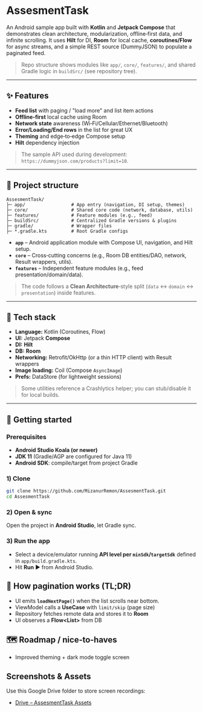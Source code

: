 # AssesmentTask

An Android sample app built with **Kotlin** and **Jetpack Compose** that demonstrates clean architecture, modularization, offline‑first data, and infinite scrolling. It uses **Hilt** for DI, **Room** for local cache, **coroutines/Flow** for async streams, and a simple REST source (DummyJSON) to populate a paginated feed.

> Repo structure shows modules like `app/`, `core/`, `features/`, and shared Gradle logic in `buildSrc/` (see repository tree).

---

## ✨ Features

* **Feed list** with paging / "load more" and list item actions
* **Offline‑first** local cache using Room
* **Network state** awareness (Wi‑Fi/Cellular/Ethernet/Bluetooth)
* **Error/Loading/End rows** in the list for great UX
* **Theming** and edge‑to‑edge Compose setup
* **Hilt** dependency injection

> The sample API used during development: `https://dummyjson.com/products?limit=10`.

---

## 🧱 Project structure

```
AssesmentTask/
├─ app/                 # App entry (navigation, DI setup, themes)
├─ core/                # Shared core code (network, database, utils)
├─ features/            # Feature modules (e.g., feed)
├─ buildSrc/            # Centralized Gradle versions & plugins
├─ gradle/              # Wrapper files
├─ *.gradle.kts         # Root Gradle configs
```

* **`app`** – Android application module with Compose UI, navigation, and Hilt setup.
* **`core`** – Cross‑cutting concerns (e.g., Room DB entities/DAO, network, Result wrappers, utils).
* **`features`** – Independent feature modules (e.g., feed presentation/domain/data).

> The code follows a **Clean Architecture**‑style split (`data` ↔ `domain` ↔ `presentation`) inside features.

---

## 🧰 Tech stack

* **Language:** Kotlin (Coroutines, Flow)
* **UI:** Jetpack **Compose**
* **DI:** **Hilt**
* **DB:** **Room**
* **Networking:** Retrofit/OkHttp (or a thin HTTP client) with Result wrappers
* **Image loading:** Coil (Compose `AsyncImage`)
* **Prefs:** DataStore (for lightweight sessions)

> Some utilities reference a Crashlytics helper; you can stub/disable it for local builds.

---

## 🚀 Getting started

### Prerequisites

* **Android Studio Koala (or newer)**
* **JDK 11** (Gradle/AGP are configured for Java 11)
* **Android SDK**: compile/target from project Gradle

### 1) Clone

```bash
git clone https://github.com/MizanurRemon/AssesmentTask.git
cd AssesmentTask
```

### 2) Open & sync

Open the project in **Android Studio**, let Gradle sync.

### 3) Run the app

* Select a device/emulator running **API level per `minSdk`/`targetSdk`** defined in `app/build.gradle.kts`.
* Hit **Run** ▶️ from Android Studio.

## 🧭 How pagination works (TL;DR)

* UI emits **`loadNextPage()`** when the list scrolls near bottom.
* ViewModel calls a **UseCase** with `limit/skip` (page size)
* Repository fetches remote data and stores it to **Room**
* UI observes a **Flow<List<Item>>** from DB

## 🗺️ Roadmap / nice‑to‑haves

* Improved theming + dark mode toggle screen



## Screenshots & Assets

Use this Google Drive folder to store  screen recordings:

* [Drive – AssesmentTask Assets](https://drive.google.com/drive/folders/15HeCjSKA0tuomObytgK9M8DVFkAFZBHx?usp=sharing)

